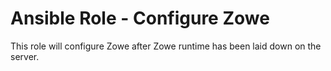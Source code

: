 # Ansible Role - Configure Zowe

This role will configure Zowe after Zowe runtime has been laid down on the server.
